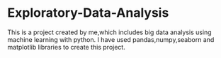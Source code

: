 # Exploratory-Data-Analysis
This is a project created by me,which includes big data analysis using machine learning with python.
I have used pandas,numpy,seaborn and matplotlib libraries to create this project.
